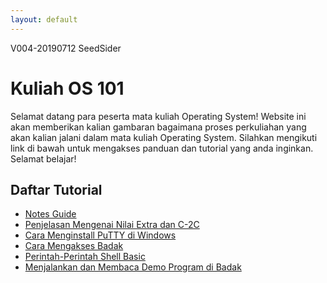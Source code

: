 ```yaml
---
layout: default
---
```


V004-20190712 SeedSider

# Kuliah OS 101
Selamat datang para peserta mata kuliah Operating System!
Website ini akan memberikan kalian gambaran bagaimana proses perkuliahan yang akan kalian jalani dalam mata kuliah Operating System. Silahkan mengikuti link di bawah untuk mengakses panduan dan tutorial yang anda inginkan.
Selamat belajar! 

## Daftar Tutorial
* [Notes Guide](tutorial/notes-guide.md)
* [Penjelasan Mengenai Nilai Extra dan C-2C](tutorial/nilai-extra.md)
* [Cara Menginstall PuTTY di Windows](tutorial/putty-install.md)
* [Cara Mengakses Badak](tutorial/badak-access.md)
* [Perintah-Perintah Shell Basic](tutorial/shell-basic.md)
* [Menjalankan dan Membaca Demo Program di Badak](tutorial/badak-demo.md)

